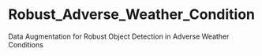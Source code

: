 # Robust_Adverse_Weather_Condition
Data Augmentation for Robust Object Detection in Adverse Weather Conditions
